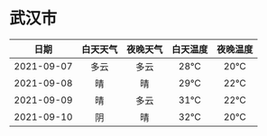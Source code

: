 # 武汉市
|日期|白天天气|夜晚天气|白天温度|夜晚温度|
|:--:|:--:|:--:|:--:|:--:|
|2021-09-07|多云|多云|28℃|20℃|
|2021-09-08|晴|晴|29℃|22℃|
|2021-09-09|晴|多云|31℃|22℃|
|2021-09-10|阴|晴|32℃|20℃|
